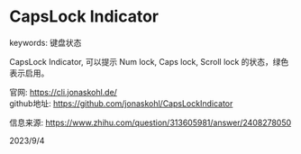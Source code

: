 # CapsLock Indicator

keywords: 键盘状态  

CapsLock Indicator, 可以提示 Num lock, Caps lock, Scroll lock 的状态，绿色表示启用。  

官网: https://cli.jonaskohl.de/  
github地址: https://github.com/jonaskohl/CapsLockIndicator  

信息来源: https://www.zhihu.com/question/313605981/answer/2408278050  


2023/9/4  
